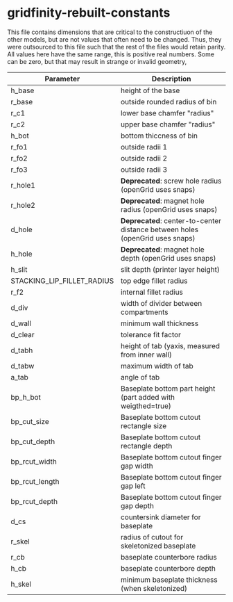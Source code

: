 # gridfinity-rebuilt-constants

This file contains dimensions that are critical to the constructiuon of the other models, but are not values that often need to be changed. Thus, they were outsourced to this file such that the rest of the files would retain parity. All values here have the same range, this is positive real numbers. Some can be zero, but that may result in strange or invalid geometry,

Parameter | Description
--- | ------
h_base | height of the base
r_base| outside rounded radius of bin
r_c1 | lower base chamfer "radius"
r_c2 | upper base chamfer "radius"
h_bot| bottom thiccness of bin
r_fo1| outside radii 1
r_fo2| outside radii 2
r_fo3 | outside radii 3
r_hole1| **Deprecated**: screw hole radius (openGrid uses snaps)
r_hole2| **Deprecated**: magnet hole radius (openGrid uses snaps)
d_hole| **Deprecated**: center-to-center distance between holes (openGrid uses snaps)
h_hole| **Deprecated**: magnet hole depth (openGrid uses snaps)
h_slit| slit depth (printer layer height)
STACKING_LIP_FILLET_RADIUS| top edge fillet radius
r_f2 | internal fillet radius
d_div | width of divider between compartments
d_wall| minimum wall thickness
d_clear| tolerance fit factor
d_tabh| height of tab (yaxis, measured from inner wall)
d_tabw| maximum width of tab
a_tab| angle of tab
bp_h_bot| Baseplate bottom part height (part added with weigthed=true)
bp_cut_size| Baseplate bottom cutout rectangle size
bp_cut_depth| Baseplate bottom cutout rectangle depth
bp_rcut_width| Baseplate bottom cutout finger gap width
bp_rcut_length| Baseplate bottom cutout finger gap left
bp_rcut_depth| Baseplate bottom cutout finger gap depth
d_cs | countersink diameter for baseplate
r_skel| radius of cutout for skeletonized baseplate
r_cb| baseplate counterbore radius
h_cb| baseplate counterbore depth
h_skel | minimum baseplate thickness (when skeletonized)
